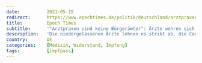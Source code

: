 ```yaml
---
date:          2021-05-19
redirect:      https://www.epochtimes.de/politik/deutschland/arztpraxen-sind-keine-buergeraemter-aerzte-wehren-sich-wegen-digitalen-impfpass-fuer-jeden-a3516675.html?telegram=1
title:         Epoch Times
subtitle:      '"Arztpraxen sind keine Bürgerämter": Ärzte wehren sich gegen digitalen Impfpass für jeden'
description:   'Die niedergelassenen Ärzte lehnen es strikt ab, die Corona-Immunisierung für alle Geimpften in den geplanten digitalen Impfpass einzutragen. “Die Arztpraxen sind keine Bürgerämter“, sagte der Vorsitzende der Kassenärztlichen Bundesvereinigung (KBV), …'
country:       DE
categories:    [Medizin, Widerstand, Impfung]
tags:          [impfpass]
---
```

